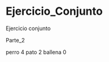 # Ejercicio_Conjunto
Ejercicio conjunto

Parte_2
<?xml version="1.0" encoding="UTF-8"?>
<?xml-stylesheet href="estilo-animales.css" type="text/css"?>
<animales>
    <animal>
        <nombre>perro</nombre>
        <patas>4</patas>
    </animal>
    <animal>
        <nombre>pato</nombre>
        <patas>2</patas>
    </animal>
    <animal>
        <nombre>ballena</nombre>
        <patas>0</patas>
    </animal>
</animales>



